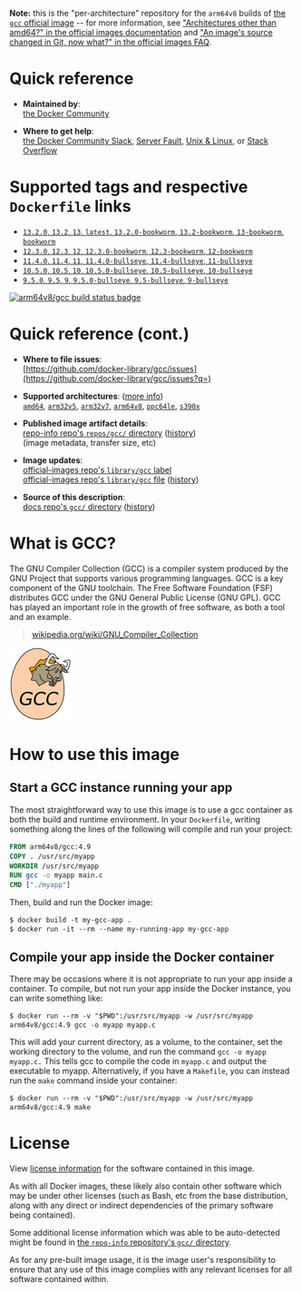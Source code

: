 <!--

********************************************************************************

WARNING:

    DO NOT EDIT "gcc/README.md"

    IT IS AUTO-GENERATED

    (from the other files in "gcc/" combined with a set of templates)

********************************************************************************

-->

**Note:** this is the "per-architecture" repository for the `arm64v8` builds of [the `gcc` official image](https://hub.docker.com/_/gcc) -- for more information, see ["Architectures other than amd64?" in the official images documentation](https://github.com/docker-library/official-images#architectures-other-than-amd64) and ["An image's source changed in Git, now what?" in the official images FAQ](https://github.com/docker-library/faq#an-images-source-changed-in-git-now-what).

# Quick reference

-	**Maintained by**:  
	[the Docker Community](https://github.com/docker-library/gcc)

-	**Where to get help**:  
	[the Docker Community Slack](https://dockr.ly/comm-slack), [Server Fault](https://serverfault.com/help/on-topic), [Unix & Linux](https://unix.stackexchange.com/help/on-topic), or [Stack Overflow](https://stackoverflow.com/help/on-topic)

# Supported tags and respective `Dockerfile` links

-	[`13.2.0`, `13.2`, `13`, `latest`, `13.2.0-bookworm`, `13.2-bookworm`, `13-bookworm`, `bookworm`](https://github.com/docker-library/gcc/blob/9fbc8275f1adad750cdc7ad71a70254b7db4501e/13/Dockerfile)
-	[`12.3.0`, `12.3`, `12`, `12.3.0-bookworm`, `12.3-bookworm`, `12-bookworm`](https://github.com/docker-library/gcc/blob/9fbc8275f1adad750cdc7ad71a70254b7db4501e/12/Dockerfile)
-	[`11.4.0`, `11.4`, `11`, `11.4.0-bullseye`, `11.4-bullseye`, `11-bullseye`](https://github.com/docker-library/gcc/blob/9fbc8275f1adad750cdc7ad71a70254b7db4501e/11/Dockerfile)
-	[`10.5.0`, `10.5`, `10`, `10.5.0-bullseye`, `10.5-bullseye`, `10-bullseye`](https://github.com/docker-library/gcc/blob/9fbc8275f1adad750cdc7ad71a70254b7db4501e/10/Dockerfile)
-	[`9.5.0`, `9.5`, `9`, `9.5.0-bullseye`, `9.5-bullseye`, `9-bullseye`](https://github.com/docker-library/gcc/blob/9fbc8275f1adad750cdc7ad71a70254b7db4501e/9/Dockerfile)

[![arm64v8/gcc build status badge](https://img.shields.io/jenkins/s/https/doi-janky.infosiftr.net/job/multiarch/job/arm64v8/job/gcc.svg?label=arm64v8/gcc%20%20build%20job)](https://doi-janky.infosiftr.net/job/multiarch/job/arm64v8/job/gcc/)

# Quick reference (cont.)

-	**Where to file issues**:  
	[https://github.com/docker-library/gcc/issues](https://github.com/docker-library/gcc/issues?q=)

-	**Supported architectures**: ([more info](https://github.com/docker-library/official-images#architectures-other-than-amd64))  
	[`amd64`](https://hub.docker.com/r/amd64/gcc/), [`arm32v5`](https://hub.docker.com/r/arm32v5/gcc/), [`arm32v7`](https://hub.docker.com/r/arm32v7/gcc/), [`arm64v8`](https://hub.docker.com/r/arm64v8/gcc/), [`ppc64le`](https://hub.docker.com/r/ppc64le/gcc/), [`s390x`](https://hub.docker.com/r/s390x/gcc/)

-	**Published image artifact details**:  
	[repo-info repo's `repos/gcc/` directory](https://github.com/docker-library/repo-info/blob/master/repos/gcc) ([history](https://github.com/docker-library/repo-info/commits/master/repos/gcc))  
	(image metadata, transfer size, etc)

-	**Image updates**:  
	[official-images repo's `library/gcc` label](https://github.com/docker-library/official-images/issues?q=label%3Alibrary%2Fgcc)  
	[official-images repo's `library/gcc` file](https://github.com/docker-library/official-images/blob/master/library/gcc) ([history](https://github.com/docker-library/official-images/commits/master/library/gcc))

-	**Source of this description**:  
	[docs repo's `gcc/` directory](https://github.com/docker-library/docs/tree/master/gcc) ([history](https://github.com/docker-library/docs/commits/master/gcc))

# What is GCC?

The GNU Compiler Collection (GCC) is a compiler system produced by the GNU Project that supports various programming languages. GCC is a key component of the GNU toolchain. The Free Software Foundation (FSF) distributes GCC under the GNU General Public License (GNU GPL). GCC has played an important role in the growth of free software, as both a tool and an example.

> [wikipedia.org/wiki/GNU_Compiler_Collection](https://en.wikipedia.org/wiki/GNU_Compiler_Collection)

![logo](https://raw.githubusercontent.com/docker-library/docs/60b29a700d22613526487c7d5fcf4d723ed2ef0a/gcc/logo.png)

# How to use this image

## Start a GCC instance running your app

The most straightforward way to use this image is to use a gcc container as both the build and runtime environment. In your `Dockerfile`, writing something along the lines of the following will compile and run your project:

```dockerfile
FROM arm64v8/gcc:4.9
COPY . /usr/src/myapp
WORKDIR /usr/src/myapp
RUN gcc -o myapp main.c
CMD ["./myapp"]
```

Then, build and run the Docker image:

```console
$ docker build -t my-gcc-app .
$ docker run -it --rm --name my-running-app my-gcc-app
```

## Compile your app inside the Docker container

There may be occasions where it is not appropriate to run your app inside a container. To compile, but not run your app inside the Docker instance, you can write something like:

```console
$ docker run --rm -v "$PWD":/usr/src/myapp -w /usr/src/myapp arm64v8/gcc:4.9 gcc -o myapp myapp.c
```

This will add your current directory, as a volume, to the container, set the working directory to the volume, and run the command `gcc -o myapp myapp.c.` This tells gcc to compile the code in `myapp.c` and output the executable to myapp. Alternatively, if you have a `Makefile`, you can instead run the `make` command inside your container:

```console
$ docker run --rm -v "$PWD":/usr/src/myapp -w /usr/src/myapp arm64v8/gcc:4.9 make
```

# License

View [license information](https://gcc.gnu.org/onlinedocs/gcc-11.2.0/gcc/Copying.html) for the software contained in this image.

As with all Docker images, these likely also contain other software which may be under other licenses (such as Bash, etc from the base distribution, along with any direct or indirect dependencies of the primary software being contained).

Some additional license information which was able to be auto-detected might be found in [the `repo-info` repository's `gcc/` directory](https://github.com/docker-library/repo-info/tree/master/repos/gcc).

As for any pre-built image usage, it is the image user's responsibility to ensure that any use of this image complies with any relevant licenses for all software contained within.
